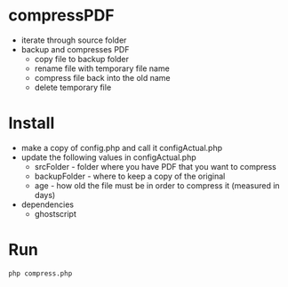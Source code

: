 # compressPDF
* iterate through source folder
* backup and compresses PDF
  * copy file to backup folder
  * rename file with temporary file name
  * compress file back into the old name
  * delete temporary file

# Install
* make a copy of config.php and call it configActual.php
* update the following values in configActual.php
  * srcFolder - folder where you have PDF that you want to compress
  * backupFolder - where to keep a copy of the original
  * age - how old the file must be in order to compress it (measured in days)
* dependencies
  * ghostscript

# Run
`php compress.php`
